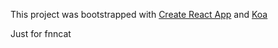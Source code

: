 This project was bootstrapped with [Create React App](https://github.com/facebookincubator/create-react-app) and [Koa](https://github.com/koajs/koa)

Just for fnncat
